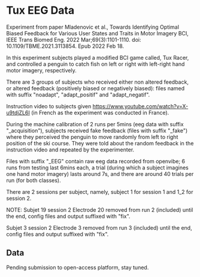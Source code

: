 # Tux EEG Data

Experiment from paper 
Mladenovic et al., Towards Identifying Optimal Biased Feedback for Various User States and Traits in Motor Imagery BCI, 
IEEE Trans Biomed Eng. 2022 Mar;69(3):1101-1110.
doi: 10.1109/TBME.2021.3113854. Epub 2022 Feb 18.

In this experiment subjects played a modified BCI game called, Tux Racer, and controlled a penguin to catch fish on left or right with left-right hand motor imagery, respectively.

There are 3 groups of subjects who received either non altered feedback, or altered feedback (positively biased or negatively biased): 
files named with suffix "noadapt", "adapt_positif" and "adapt_negatif".

Instruction video to subjects given https://www.youtube.com/watch?v=X-u9tdjZL6I
(in French as the experiment was conducted in France).

During the machine calibration of 2 runs per 5mins (eeg data with suffix "_acquisition"), subjects received fake feedback (files with suffix "_fake") where they perceived the penguin to move randomly from left to right position of the ski course. They were told about the random feedback in the instruction video and repeated by the experimenter.

Files with suffix "_EEG" contain raw eeg data recorded from openvibe; 
6 runs from testing last 6mins each, a trial (during which a subject imagines one hand motor imagery) lasts around 7s, and there are around 40 trials per run (for both classes).

There are 2 sessions per subject, namely, subject 1 for session 1 and 1_2 for session 2.

NOTE:
Subjet 19 session 2
Electrode 20 removed from run 2 (included) until the end, config files and output suffixed with "fix".

Subjet 3 session 2
Electrode 3 removed from run 3 (included) until the end, config files and output suffixed with "fix".




## Data

Pending submission to open-access platform, stay tuned. 
